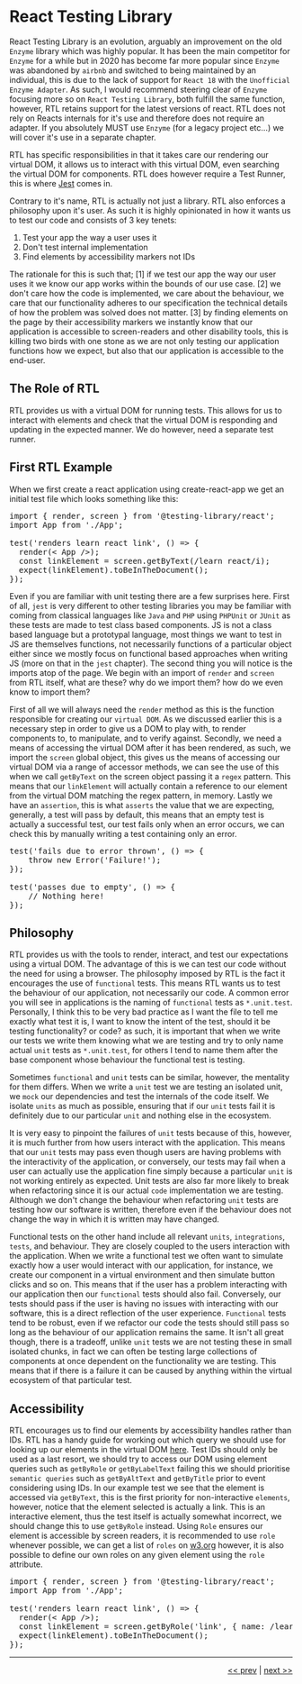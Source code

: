 # React Testing Library

React Testing Library is an evolution, arguably an improvement on the old `Enzyme` library which was highly popular. It has been the main competitor for `Enzyme` for a while but in 2020 has become far more popular since `Enzyme` was abandoned by `airbnb` and switched to being maintained by an individual, this is due to the lack of support for `React 18` with the `Unofficial Enzyme Adapter`. As such, I would recommend steering clear of `Enzyme` focusing more so on `React Testing Library`, both fulfill the same function, however, RTL retains support for the latest versions of react. RTL does not rely on Reacts internals for it's use and therefore does not require an adapter. If you absolutely MUST use `Enzyme` (for a legacy project etc...) we will cover it's use in a separate chapter.

RTL has specific responsibilities in that it takes care our rendering our virtual DOM, it allows us to interact with this virtual DOM, even searching the virtual DOM for components. RTL does however require a Test Runner, this is where [Jest](../chapters/3_jest.md) comes in.

Contrary to it's name, RTL is actually not just a library. RTL also enforces a philosophy upon it's user. As such it is highly opinionated in how it wants us to test our code and consists of 3 key tenets:

1. Test your app the way a user uses it
2. Don't test internal implementation
3. Find elements by accessibility markers not IDs

The rationale for this is such that; [1] if we test our app the way our user uses it we know our app works within the bounds of our use case. [2] we don't care how the code is implemented, we care about the behaviour, we care that our functionality adheres to our specification the technical details of how the problem was solved does not matter. [3] by finding elements on the page by their accessibility markers we instantly know that our application is accessible to screen-readers and other disability tools, this is killing two birds with one stone as we are not only testing our application functions how we expect, but also that our application is accessible to the end-user.

## The Role of RTL

RTL provides us with a virtual DOM for running tests. This allows for us to interact with elements and check that the virtual DOM is responding and updating in the expected manner. We do however, need a separate test runner.

## First RTL Example

When we first create a react application using create-react-app we get an initial test file which looks something like this:

<pre>
import { render, screen } from '@testing-library/react';
import App from './App';

test('renders learn react link', () => {
  render(< App />);
  const linkElement = screen.getByText(/learn react/i);
  expect(linkElement).toBeInTheDocument();
});
</pre>

Even if you are familiar with unit testing there are a few surprises here. First of all, `jest` is very different to other testing libraries you may be familiar with coming from classical languages like `Java` and `PHP` using `PHPUnit` or `JUnit` as these tests are made to test class based components. JS is not a class based language but a prototypal language, most things we want to test in JS are themselves functions, not necessarily functions of a particular object either since we mostly focus on functional based approaches when writing JS (more on that in the `jest` chapter). The second thing you will notice is the imports atop of the page. We begin with an import of `render` and `screen` from RTL itself, what are these? why do we import them? how do we even know to import them?

First of all we will always need the `render` method as this is the function responsible for creating our `virtual DOM`. As we discussed earlier this is a necessary step in order to give us a DOM to play with, to render components to, to manipulate, and to verify against. Secondly, we need a means of accessing the virtual DOM after it has been rendered, as such, we import the `screen` global object, this gives us the means of accessing our virtual DOM via a range of accessor methods, we can see the use of this when we call `getByText` on the screen object passing it a `regex` pattern. This means that our `linkElement` will actually contain a reference to our element from the virtual DOM matching the regex pattern, in memory. Lastly we have an `assertion`, this is what `asserts` the value that we are expecting, generally, a test will pass by default, this means that an empty test is actually a successful test, our test fails only when an error occurs, we can check this by manually writing a test containing only an error.

<pre>
test('fails due to error thrown', () => {
    throw new Error('Failure!');
});

test('passes due to empty', () => {
    // Nothing here!
});
</pre>


## Philosophy

RTL provides us with the tools to render, interact, and test our expectations using a virtual DOM. The advantage of this is we can test our code without the need for using a browser. The philosophy imposed by RTL is the fact it encourages the use of `functional` tests. This means RTL wants us to test the behaviour of our application, not necessarily our code. A common error you will see in applications is the naming of `functional` tests as `*.unit.test`. Personally, I think this to be very bad practice as I want the file to tell me exactly what test it is, I want to know the intent of the test, should it be testing functionality? or code? as such, it is important that when we write our tests we write them knowing what we are testing and try to only name actual `unit` tests as `*.unit.test`, for others I tend to name them after the base component whose behaviour the functional test is testing.

Sometimes `functional` and `unit` tests can be similar, however, the mentality for them differs. When we write a `unit` test we are testing an isolated unit, we `mock` our dependencies and test the internals of the code itself. We isolate `units` as much as possible, ensuring that if our `unit` tests fail it is definitely due to our particular `unit` and nothing else in the ecosystem.

It is very easy to pinpoint the failures of `unit` tests because of this, however, it is much further from how users interact with the application. This means that our `unit` tests may pass even though users are having problems with the interactivity of the application, or conversely, our tests may fail when a user can actually use the application fine simply because a particular `unit` is not working entirely as expected. Unit tests are also far more likely to break when refactoring since it is our actual `code` implementation we are testing. Although we don't change the behaviour when refactoring `unit` tests are testing how our software is written, therefore even if the behaviour does not change the way in which it is written may have changed.

Functional tests on the other hand include all relevant `units`, `integrations`, `tests`, and behaviour. They are closely coupled to the users interaction with the application. When we write a functional test we often want to simulate exactly how a user would interact with our application, for instance, we create our component in a virtual environment and then simulate button clicks and so on. This means that if the user has a problem interacting with our application then our `functional` tests should also fail. Conversely, our tests should pass if the user is having no issues with interacting with our software, this is a direct reflection of the user experience. `Functional` tests tend to be robust, even if we refactor our code the tests should still pass so long as the behaviour of our application remains the same. It isn't all great though, there is a tradeoff, unlike `unit` tests we are not testing these in small isolated chunks, in fact we can often be testing large collections of components at once dependent on the functionality we are testing. This means that if there is a failure it can be caused by anything within the virtual ecosystem of that particular test.

## Accessibility

RTL encourages us to find our elements by accessibility handles rather than IDs. RTL has a handy guide for working out which query we should use for looking up our elements in the virtual DOM [here](https://testing-library.com/docs/queries/about/). Test IDs should only be used as a last resort, we should try to access our DOM using element queries such as `getByRole` or `getByLabelText` failing this we should prioritise `semantic queries` such as `getByAltText` and `getByTitle` prior to event considering using IDs. In our example test we see that the element is accessed via `getByText`, this is the first priority for non-interactive `elements`, however, notice that the element selected is actually a link. This is an interactive element, thus the test itself is actually somewhat incorrect, we should change this to use `getByRole` instead. Using `Role` ensures our element is accessible by screen readers, it is recommended to use `role` whenever possible, we can get a list of `roles` on [w3.org](https://www.w3.org/TR/wai-aria/#role_definitions) however, it is also possible to define our own roles on any given element using the `role` attribute.

<pre>
import { render, screen } from '@testing-library/react';
import App from './App';

test('renders learn react link', () => {
  render(< App />);
  const linkElement = screen.getByRole('link', { name: /learn react/i });
  expect(linkElement).toBeInTheDocument();
});
</pre>

___

<div align="right">

[<< prev](./1_introduction.md) | [next >>](./3_jest.md)
